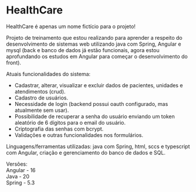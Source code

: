 # HealthCare

HealthCare é apenas um  nome fictício para o projeto!

Projeto de treinamento que estou realizando para aprender a respeito do desenvolvimento de sistemas web utilizando java com Spring, Angular e mysql (back e banco de dados já estão funcionais, agora estou aprofundando os estudos em Angular para começar o desenvolvimento do front).

Atuais funcionalidades do sistema:
- Cadastrar, alterar, visualizar e excluir dados de pacientes, unidades e atendimentos (crud).
- Cadastro de usuários.
- Necessidade de login (backend possui oauth configurado, mas atualmente sem usar).
- Possibilidade de recuperar a senha do usuário enviando um token aleatório de 6 dígitos para o email do usuário.
- Criptografia das senhas com bcrypt.
- Validações e outras funcionalidades nos formulários.

Linguagens/ferramentas utilizadas: java com Spring, html, sccs e typescript com Angular, criação e gerenciamento do banco de dados e SQL.

Versões:  
Angular - 16  
Java - 20  
Spring - 5.3  
